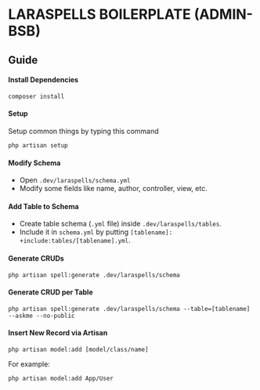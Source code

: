 LARASPELLS BOILERPLATE (ADMIN-BSB)
=====================================

## Guide

#### Install Dependencies

```
composer install
```

#### Setup

Setup common things by typing this command

```
php artisan setup
```

#### Modify Schema

* Open `.dev/laraspells/schema.yml`
* Modify some fields like name, author, controller, view, etc.

#### Add Table to Schema

* Create table schema (`.yml` file) inside `.dev/laraspells/tables`.
* Include it in `schema.yml` by putting `[tablename]: +include:tables/[tablename].yml`.

#### Generate CRUDs

```
php artisan spell:generate .dev/laraspells/schema
```

#### Generate CRUD per Table

```
php artisan spell:generate .dev/laraspells/schema --table=[tablename] --askme --no-public
```

#### Insert New Record via Artisan

```
php artisan model:add [model/class/name]
```

For example:

```
php artisan model:add App/User
```

